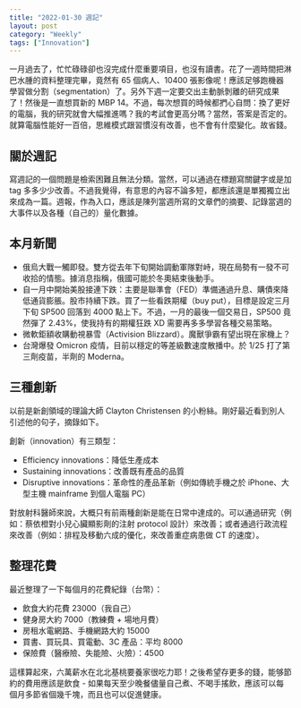```yaml
---
title: "2022-01-30 週記"
layout: post
category: "Weekly"
tags: ["Innovation"]
---
```


一月過去了，忙忙碌碌卻也沒完成什麼重要項目，也沒有讀書。花了一週時間把淋巴水腫的資料整理完畢，竟然有 65 個病人、10400 張影像呢！應該足够跑機器學習做分割（segmentation）了。另外下週一定要交出主動脈剝離的研究成果了！然後是一直想買新的 MBP 14。不過，每次想買的時候都捫心自問：換了更好的電腦，我的研究就會大幅推進嗎？我的考試會更高分嗎？當然，答案是否定的。就算電腦性能好一百倍，思維模式跟習慣沒有改善，也不會有什麼變化。故省錢。

## 關於週記

寫週記的一個問題是檢索困難且無法分類。當然，可以通過在標題寫關鍵字或是加 tag 多多少少改善。不過我覺得，有意思的內容不論多短，都應該還是單獨獨立出來成為一篇。週報，作為入口，應該是陳列當週所寫的文章們的摘要、記錄當週的大事件以及各種（自己的）量化數據。

## 本月新聞

- 俄烏大戰一觸即發。雙方從去年下旬開始調動軍隊對峙，現在局勢有一發不可收拾的情態。據消息指稱，俄國可能於冬奧結束後動手。
- 自一月中開始美股接連下跌：主要是聯準會（FED）準備通過升息、購債來降低通貨膨脹。股市持續下跌。買了一些看跌期權（buy put），目標是設定三月下旬 SP500 回落到 4000 點上下。不過，一月的最後一個交易日，SP500 竟然彈了 2.43%，使我持有的期權狂跌 XD 需要再多多學習各種交易策略。
- 微軟鉅額收購動視暴雪（Activision Blizzard）。魔獸爭霸有望出現在家機上？
- 台灣爆發 Omicron 疫情，目前以穩定的等差級數速度散播中。於 1/25 打了第三劑疫苗，半劑的 Moderna。

## 三種創新

以前是新創領域的理論大師 Clayton Christensen 的小粉絲。剛好最近看到別人引述他的句子，摘錄如下。

創新（innovation）有三類型：

- Efficiency innovations：降低生產成本
- Sustaining innovations：改善既有產品的品質
- Disruptive innovations：革命性的產品革新（例如傳統手機之於 iPhone、大型主機 mainframe 到個人電腦 PC）

對放射科醫師來說，大概只有前兩種創新是能在日常中達成的。可以通過研究（例如：蔡依橙對小兒心臟顯影劑的注射 protocol 設計）來改善；或者通過行政流程來改善（例如：排程及移動六成的優化，來改善重症病患做 CT 的速度）。

## 整理花費

最近整理了一下每個月的花費紀錄（台幣）：

- 飲食大約花費 23000（我自己）
- 健身房大約 7000（教練費 + 場地月費）
- 房租水電網路、手機網路大約 15000
- 買書、買玩具、買電動、3C 產品：平均 8000
- 保險費（醫療險、失能險、火險）：4500

這樣算起來，六萬薪水在北北基桃要養家很吃力耶！之後希望存更多的錢，能够節約的費用應該是飲食 - 如果每天至少晚餐儘量自己煮、不喝手搖飲，應該可以每個月多節省個幾千塊，而且也可以促進健康。
